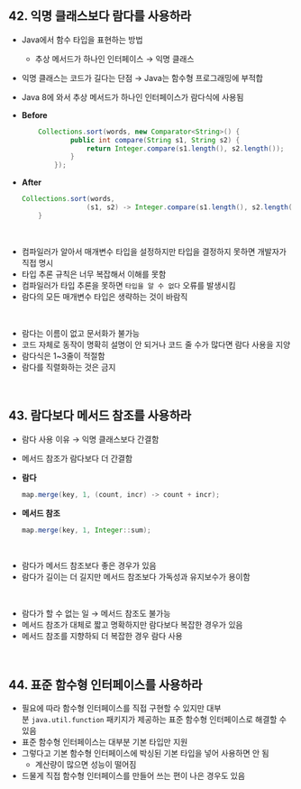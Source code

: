 ## 42. 익명 클래스보다 람다를 사용하라

- Java에서 함수 타입을 표현하는 방법
    - 추상 메서드가 하나인 인터페이스 → 익명 클래스
- 익명 클래스는 코드가 길다는 단점 → Java는 함수형 프로그래밍에 부적합
- Java 8에 와서 추상 메서드가 하나인 인터페이스가 람다식에 사용됨
- **Before**

    ```java
    	Collections.sort(words, new Comparator<String>() {
                public int compare(String s1, String s2) {
                    return Integer.compare(s1.length(), s2.length());
                }
            });
    ```

- **After**

    ```java
    Collections.sort(words,
                    (s1, s2) -> Integer.compare(s1.length(), s2.length()));
        }
    ```

<br>

- 컴파일러가 알아서 매개변수 타입을 설정하지만 타입을 결정하지 못하면 개발자가 직접 명시
- 타입 추론 규칙은 너무 복잡해서 이해를 못함
- 컴파일러가 타입 추론을 못하면 `타입을 알 수 없다` 오류를 발생시킴
- 람다의 모든 매개변수 타입은 생략하는 것이 바람직

<br>

- 람다는 이름이 없고 문서화가 불가능
- 코드 자체로 동작이 명확히 설명이 안 되거나 코드 줄 수가 많다면 람다 사용을 지양
- 람다식은 1~3줄이 적절함
- 람다를 직렬화하는 것은 금지

<br>

## 43. 람다보다 메서드 참조를 사용하라

- 람다 사용 이유 → 익명 클래스보다 간결함
- 메서드 참조가 람다보다 더 간결함
- **람다**

    ```java
    map.merge(key, 1, (count, incr) -> count + incr);
    ```

- **메서드 참조**

    ```java
    map.merge(key, 1, Integer::sum);
    ```
<br>

- 람다가 메서드 참조보다 좋은 경우가 있음
- 람다가 길이는 더 길지만 메서드 참조보다 가독성과 유지보수가 용이함

<br>

- 람다가 할 수 없는 일 → 메서드 참조도 불가능
- 메서드 참조가 대체로 짧고 명확하지만 람다보다 복잡한 경우가 있음
- 메서드 참조를 지향하되 더 복잡한 경우 람다 사용

<br>

## 44. 표준 함수형 인터페이스를 사용하라

- 필요에 따라 함수형 인터페이스를 직접 구현할 수 있지만 대부분 `java.util.function` 패키지가 제공하는 표준 함수형 인터페이스로 해결할 수 있음
- 표준 함수형 인터페이스는 대부분 기본 타입만 지원
- 그렇다고 기본 함수형 인터페이스에 박싱된 기본 타입을 넣어 사용하면 안 됨
    - 계산량이 많으면 성능이 떨어짐
- 드물게 직접 함수형 인터페이스를 만들어 쓰는 편이 나은 경우도 있음